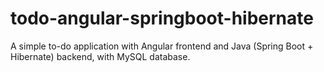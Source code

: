 # todo-angular-springboot-hibernate
A simple to-do application with Angular frontend and Java (Spring Boot + Hibernate) backend, with MySQL database.
